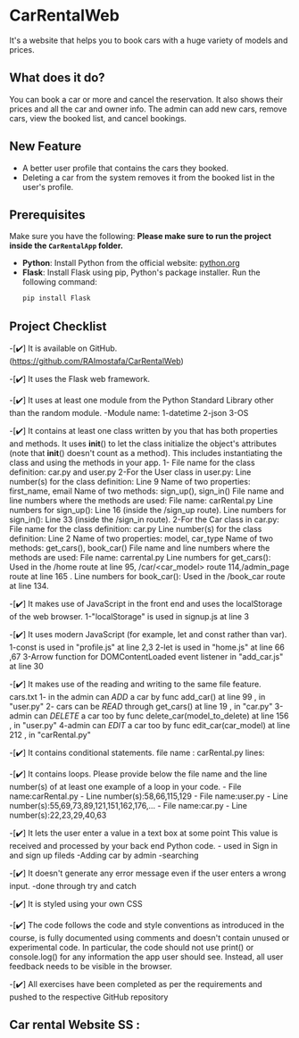 # CarRentalWeb
It's a website that helps you to book cars with a huge variety of models and prices.

## What does it do?
You can book a car or more and cancel the reservation. It also shows their prices and all the car and owner info. The admin can add new cars, remove cars, view the booked list, and cancel bookings.

## New Feature
- A better user profile that contains the cars they booked.
- Deleting a car from the system removes it from the booked list in the user's profile.

## Prerequisites
Make sure you have the following:
**Please make sure to run the project inside the `CarRentalApp` folder.**
- **Python**: Install Python from the official website: [python.org](https://www.python.org)
- **Flask**: Install Flask using pip, Python's package installer. Run the following command:
  ```bash
  pip install Flask


## Project Checklist
-[✔️] It is available on GitHub. (https://github.com/RAImostafa/CarRentalWeb)

-[✔️] It uses the Flask web framework.

-[✔️] It uses at least one module from the Python Standard Library other than the random module.
-Module name: 1-datetime
               2-json
               3-OS

-[✔️] It contains at least one class written by you that has both properties and methods. It uses __init__() to let the class initialize the object's attributes (note that __init__() doesn't count as a method). This includes instantiating the class and using the methods in your app. 
                1- File name for the class definition: car.py and user.py
                2-For the User class in user.py:
                    Line number(s) for the class definition: Line 9 
                    Name of two properties: first_name, email
                    Name of two methods: sign_up(), sign_in()
                    File name and line numbers where the methods are used:
                    File name: carRental.py
                    Line numbers for sign_up(): Line 16 (inside the /sign_up route).
                    Line numbers for sign_in(): Line 33 (inside the /sign_in route).
                2-For the Car class in car.py:
                    File name for the class definition: car.py
                    Line number(s) for the class definition: Line 2
                    Name of two properties: model, car_type
                    Name of two methods: get_cars(), book_car()
                    File name and line numbers where the methods are used:
                    File name: carrental.py
                    Line numbers for get_cars(): Used in the /home route at line 95, /car/<car_model> route 114,/admin_page route at line 165 .
                    Line numbers for book_car(): Used in the /book_car route at line 134.

-[✔️] It makes use of JavaScript in the front end and uses the localStorage of the web browser.
                1-"localStorage" is used in signup.js at line 3

-[✔️] It uses modern JavaScript (for example, let and const rather than var).
                1-const is used in "profile.js" at line 2,3 
                2-let is used in "home.js" at line 66 ,67
                3-Arrow function for DOMContentLoaded event listener in "add_car.js" at line 30

-[✔️] It makes use of the reading and writing to the same file feature.
                cars.txt
                1- in the admin can *ADD* a car by func add_car() at line 99 , in "user.py" 
                2- cars can be *READ* through get_cars() at line 19 , in "car.py"
                3-admin can *DELETE* a car too by func delete_car(model_to_delete) at line 156 , in "user.py" 
                4-admin can *EDIT* a car too by func edit_car(car_model) at line 212 , in "carRental.py" 

-[✔️] It contains conditional statements.
                file name : carRental.py
                lines:

-[✔️] It contains loops. Please provide below the file name
and the line number(s) of at least
                 one example of a loop in your code.
                 - File name:carRental.py
                 - Line number(s):58,66,115,129
                 - File name:user.py
                 - Line number(s):55,69,73,89,121,151,162,176,...
                 - File name:car.py
                 - Line number(s):22,23,29,40,63

-[✔️] It lets the user enter a value in a text box at some point This value is received and processed by your back end Python code.
                - used in Sign in and sign up fileds 
                -Adding car by admin
                -searching 

-[✔️] It doesn't generate any error message even if the user enters a wrong input.
                 -done through try and catch 

-[✔️] It is styled using your own CSS

-[✔️] The code follows the code and style conventions as introduced in the course, is fully documented using comments and doesn't contain unused 
or experimental code. In particular, the code should not use print() or console.log() for any information the app user should see. Instead, all user feedback needs to be visible in the browser. 

-[✔️] All exercises have been completed as per the requirements and pushed to the respective GitHub repository


## Car rental Website SS :

